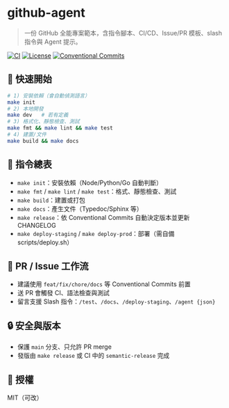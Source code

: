 # github-agent

> 一份 GitHub 全能專案範本，含指令腳本、CI/CD、Issue/PR 模板、slash 指令與 Agent 提示。

[![CI](https://img.shields.io/badge/CI-GitHub_Actions-success)]()
[![License](https://img.shields.io/badge/license-MIT-informational)]()
[![Conventional Commits](https://img.shields.io/badge/Conventional%20Commits-1.0.0-orange)]()

## 🚀 快速開始
```bash
# 1) 安裝依賴（會自動偵測語言）
make init
# 2) 本地開發
make dev   # 若有定義
# 3) 格式化、靜態檢查、測試
make fmt && make lint && make test
# 4) 建置/文件
make build && make docs
```

## 🧩 指令總表

* `make init`：安裝依賴（Node/Python/Go 自動判斷）
* `make fmt` / `make lint` / `make test`：格式、靜態檢查、測試
* `make build`：建置或打包
* `make docs`：產生文件（Typedoc/Sphinx 等）
* `make release`：依 Conventional Commits 自動決定版本並更新 CHANGELOG
* `make deploy-staging` / `make deploy-prod`：部署（需自備 scripts/deploy.sh）

## 🤖 PR / Issue 工作流

* 建議使用 `feat/fix/chore/docs` 等 Conventional Commits 前置
* 送 PR 會觸發 CI、語法檢查與測試
* 留言支援 Slash 指令：`/test`、`/docs`、`/deploy-staging`、`/agent {json}`

## 🔒 安全與版本

* 保護 `main` 分支、只允許 PR merge
* 發版由 `make release` 或 CI 中的 `semantic-release` 完成

## 📄 授權

MIT（可改）
